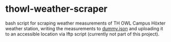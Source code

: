 # thowl-weather-scraper
bash script for scraping weather measurements of TH OWL Campus Höxter weather station, writing the measurements to [dummy.json](https://github.com/voland10557/thowl-weather-scraper/blob/main/dummy.json "dummy.json containt the scraped data") and uploading it to an accessible location via lftp script (currently not part of this project).
